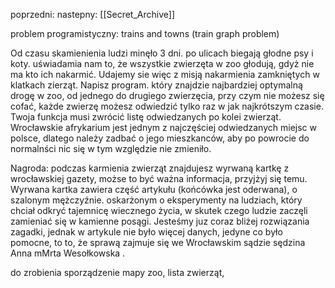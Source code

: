 poprzedni:
nastepny: [[Secret_Archive]]

problem programistyczny: trains and towns (train graph problem)

Od czasu skamienienia ludzi minęło 3 dni. po ulicach biegają głodne psy i koty. uświadamia nam to, że wszystkie zwierzęta w zoo głodują, gdyż nie ma kto ich nakarmić. Udajemy sie więc z misją nakarmienia zamkniętych w klatkach zierząt.
Napisz program. który znajdzie najbardziej optymalną drogę w zoo, od jednego do drugiego zwierzęcia, przy czym nie możesz się cofać, każde zwierzę możesz odwiedzić tylko raz w jak najkrótszym czasie. Twoja funkcja musi zwrócić listę odwiedzanych po kolei zwierząt.
Wrocławskie afrykarium jest jednym z najczęściej odwiedzanych miejsc w polsce, dlatego należy zadbać o jego mieszkanców, aby po powrocie do normalnści nic się w tym względzie nie zmieniło. 

Nagroda:
podczas karmienia zwierząt znajdujesz wyrwaną kartkę z wrocławskiej gazety, możse to być ważna informacja, przyjżyj się temu.
Wyrwana kartka zawiera część artykułu (końcówka jest oderwana), o szalonym mężczyźnie. oskarżonym o eksperymenty na ludziach, który chciał odkryć tajemnicę wiecznego życia, w skutek czego ludzie zaczęli zamieniać się w kamienne posągi.
Jesteśmy juz coraz bliżej rozwiązania zagadki, jednak w artykule nie było więcej danych, jedyne co było pomocne, to to, że sprawą zajmuje się we Wrocławskim sądzie sędzina Anna mMrta Wesołkowska .


do zrobienia
sporządzenie mapy zoo,  lista zwierząt, 